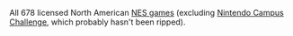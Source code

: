 All 678 licensed North American [NES games][0]
(excluding [Nintendo Campus Challenge][1], which probably hasn't been ripped).

[0]: https://en.wikipedia.org/wiki/List_of_Nintendo_Entertainment_System_games
[1]: https://en.wikipedia.org/wiki/Nintendo_Campus_Challenge
